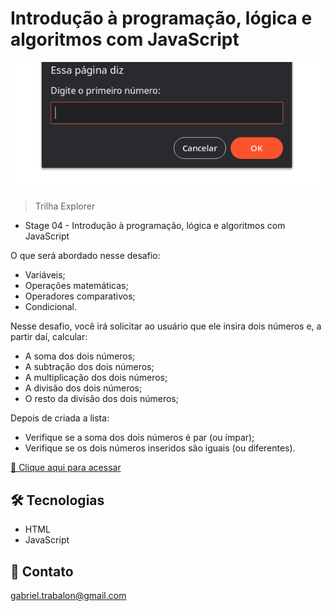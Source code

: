 # Introdução à programação, lógica e algoritmos com JavaScript

![preview](Peek_17-04-2022_16-28.gif)

> Trilha Explorer 
- Stage 04 - Introdução à programação, lógica e algoritmos com JavaScript
 


O que será abordado nesse desafio:

- Variáveis;
- Operações matemáticas;
- Operadores comparativos;
- Condicional.

Nesse desafio, você irá solicitar ao usuário que ele insira dois números e, a partir daí, calcular:


- A soma dos dois números;
- A subtração dos dois números;
- A multiplicação dos dois números;
- A divisão dos dois números;
- O resto da divisão dos dois números;


Depois de criada a lista:

- Verifique se a soma dos dois números é par (ou ímpar);
- Verifique se os dois números inseridos são iguais (ou diferentes).


[🔗 Clique aqui para acessar](https://github.com/gabrieltrabalon/Exercicio-1-Stage-4)

## 🛠️ Tecnologias

- HTML
- JavaScript

## 💛 Contato

gabriel.trabalon@gmail.com
